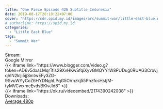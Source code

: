 ```yaml
---
title: "One Piece Episode 426 Subtitle Indonesia"
date: 2019-08-17T20:10:22+07:00
cover: "https://cdn.opid.my.id/images/arc/summit-war/little-east-blue.webp" # Optional, cover
# authorlink: https://opid.my.id
categories:
  - "Little East Blue"
tags:
  - "Summit War"
---
```

<div class="ui menu violet borderless inverted">
  <div class="header item active">
        Stream:
    </div>
  <a class="active item" data-tab="google">
    <i class="google drive icon"></i> Google
  </a>
  <a class="item nounderline" data-tab="mirror">
    <i class="odnoklassniki icon"></i> Mirror
  </a>
</div>
<div class="ui bottom attached tab segment active" style="border:0 !important;" data-tab="google">
{{< iframe link="https://www.blogger.com/video.g?token=AD6v5dxaLMqrTtis29XvHKwSfqiXyvGMQYYrW8PUDug0RUAG3CrovjqhIN2klji5jjSmtwEFy3ZG-9SvuWYyCoZ6HYDNghLPqG5OVnzkj55PhzfcsHstjM-tyMVCwxmeEvdsBKIvJId8" >}}
</div>
<div class="ui bottom attached tab segment" style="border:0 !important;" data-tab="mirror">
{{< iframe link="https://ok.ru/videoembed/2174390242038" >}}
</div>
<div class="ui menu violet borderless inverted">
  <div class="header item active">
        Downloads:
    </div>
  <a class="item nounderline" href="https://ouo.io/cyEOIa" target="_blank" rel="dofollow"><i class="google drive icon"></i>
    Average 480p</a>
</div>